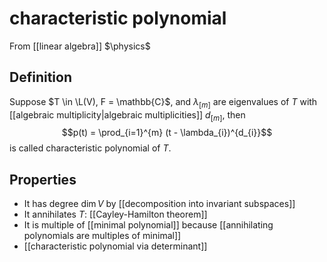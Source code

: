 # characteristic polynomial
From [[linear algebra]]
$\physics$
## Definition
Suppose $T \in \L(V), F = \mathbb{C}$, and $\lambda_{[m]}$ are eigenvalues of $T$ with [[algebraic multiplicity|algebraic multiplicities]] $d_{[m]}$, then
$$p(t) = \prod_{i=1}^{m} (t - \lambda_{i})^{d_{i}}$$
is called characteristic polynomial of $T$.

## Properties
- It has degree $\dim V$ by [[decomposition into invariant subspaces]]
- It annihilates $T$: [[Cayley-Hamilton theorem]]
- It is multiple of [[minimal polynomial]] because [[annihilating polynomials are multiples of minimal]]
- [[characteristic polynomial via determinant]]